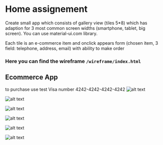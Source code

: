 # Home assignement

Create small app which consists of gallery view (tiles 5*8) which has adaption for 3 most common screen widths (smartphone, tablet, big screen). You can use material-ui.com library.  

Each tile is an e-commerce item and onclick appears form (chosen item, 3 field: telephone, address, email) with ability to make order  

### Here you can find the wireframe `/wireframe/index.html`

## Ecommerce App
to purchase use test Visa number 4242-4242-4242-4242
![alt text](https://github.com/amitmo50/homeassignement/blob/solve-assignment/pic1.png?raw=true)

![alt text](https://github.com/amitmo50/homeassignement/blob/solve-assignment/pic2.png?raw=true)

![alt text](https://github.com/amitmo50/homeassignement/blob/solve-assignment/pic3.png?raw=true)

![alt text](https://github.com/amitmo50/homeassignement/blob/solve-assignment/pic4.png?raw=true)

![alt text](https://github.com/amitmo50/homeassignement/blob/solve-assignment/pic5.png?raw=true)

![alt text](https://github.com/amitmo50/homeassignement/blob/solve-assignment/pic6.png?raw=true)